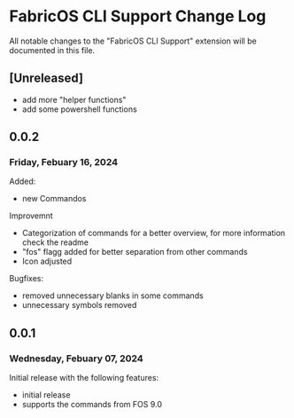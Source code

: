 # FabricOS CLI Support Change Log

All notable changes to the "FabricOS CLI Support" extension will be documented in this file.


## [Unreleased]
* add more "helper functions"
* add some powershell functions


## 0.0.2
### Friday, Febuary 16, 2024
Added:
* new Commandos 

Improvemnt 
* Categorization of commands for a better overview, for more information check the readme
* "fos" flagg added for better separation from other commands
* Icon adjusted

Bugfixes:
* removed unnecessary blanks in some commands
* unnecessary symbols removed


## 0.0.1
### Wednesday, Febuary 07, 2024

Initial release with the following features:

* initial release
* supports the commands from FOS 9.0 
